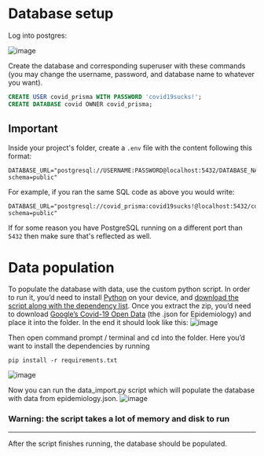 # Database setup
Log into postgres:

![image](https://github.com/user-attachments/assets/2eabd489-2aac-4787-832f-8f3cedfc6e7f)

Create the database and corresponding superuser with these commands (you may change the username, password, and database name to whatever you want).
```SQL
CREATE USER covid_prisma WITH PASSWORD 'covid19sucks!';
CREATE DATABASE covid OWNER covid_prisma;
```

## Important
Inside your project's folder, create a `.env` file with the content following this format:
```ENV
DATABASE_URL="postgresql://USERNAME:PASSWORD@localhost:5432/DATABASE_NAME?schema=public"
```

For example, if you ran the same SQL code as above you would write:
```ENV
DATABASE_URL="postgresql://covid_prisma:covid19sucks!@localhost:5432/covid?schema=public"
```

If for some reason you have PostgreSQL running on a different port than `5432` then make sure that's reflected as well.

# Data population
To populate the database with data, use the custom python script. In order to run it, you’d need to install [Python](https://www.python.org/downloads/) on your device, and [download the script along with the dependency list](https://github.com/seshunASU/covid-visualizer/releases/download/data_population/data_populate.zip). Once you extract the zip, you’d need to download [Google’s Covid-19 Open Data](https://health.google.com/covid-19/open-data/raw-data) (the .json for Epidemiology) and place it into the folder. In the end it should look like this:
![image](https://github.com/user-attachments/assets/241df54c-e6eb-4e41-ba7f-86f14bb7bc2f)

Then open command prompt / terminal and cd into the folder. Here you’d want to install the dependencies by running 
```
pip install -r requirements.txt
```
![image](https://github.com/user-attachments/assets/5bea37df-4182-4683-8c2e-3a3409a69882)

Now you can run the data_import.py script which will populate the database with data from epidemiology.json.
![image](https://github.com/user-attachments/assets/2816d6b0-b8dd-4ae7-8a3c-578610499375)
### Warning: the script takes a lot of memory and disk to run
---
After the script finishes running, the database should be populated.
